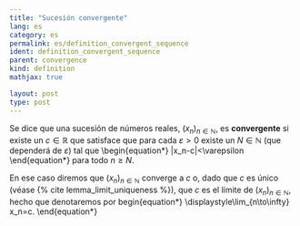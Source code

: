 ```yaml
---
title: "Sucesión convergente"
lang: es
category: es
permalink: es/definition_convergent_sequence
ident: definition_convergent_sequence
parent: convergence
kind: definition
mathjax: true

layout: post
type: post
---
```


Se dice que una sucesión de números reales, $(x_n)_{n\in\mathbb{N}}$, es **convergente** si existe un $c\in\mathbb{R}$ que satisface que para cada $\varepsilon>0$ existe un $N\in\mathbb{N}$ (que dependerá de $\varepsilon$) tal que
\begin{equation*}
|x_n-c|<\varepsilon 
\end{equation*}
para todo $n\ge N$.<br>

En ese caso diremos que $(x_n)_{n\in\mathbb{N}}$ converge a $c$ o, dado que $c$ es único (véase {% cite lemma_limit_uniqueness %}), que $c$ es el límite de $(x_n)_{n\in\mathbb{N}}$, hecho que denotaremos por
begin{equation*}
\displaystyle\lim_{n\to\infty} x_n=c.
\end{equation*}

